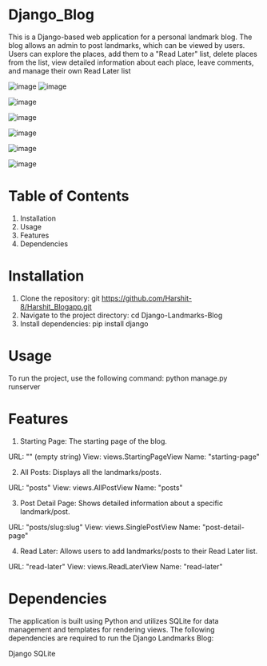 # Django_Blog
 This is a Django-based web application for a personal landmark blog. The blog allows an admin to post landmarks, which can be viewed by users. Users can explore the places, add them to a "Read Later" list, delete places from the list, view detailed information about each place, leave comments, and manage their own Read Later list

 ![image](https://github.com/Harshit-8/Harshit_Blogapp/assets/85034142/d9455285-83da-4d67-afed-eb5102b8a2b0)
 ![image](https://github.com/Harshit-8/Harshit_Blogapp/assets/85034142/d6b56768-b4ad-43fc-8d7f-79d79fa699d4)

 
 ![image](https://github.com/Harshit-8/Harshit_Blogapp/assets/85034142/23cd89df-9b03-4a1e-bc19-9e7bc75d2b75)
 
 ![image](https://github.com/Harshit-8/Harshit_Blogapp/assets/85034142/f3aeefef-193a-49a9-a87c-9f5c3543984f)
 
 ![image](https://github.com/Harshit-8/Harshit_Blogapp/assets/85034142/a0fd6435-d6e7-4e96-8187-a46e307cf874)
 
 ![image](https://github.com/Harshit-8/Harshit_Blogapp/assets/85034142/12dd3c5d-77b8-4115-a40c-42753a8a0d49)
 
 ![image](https://github.com/Harshit-8/Harshit_Blogapp/assets/85034142/200c04ac-db11-43b2-8fa7-033afdb5909a)


 # Table of Contents
1) Installation
2) Usage
3) Features
4) Dependencies

# Installation
1) Clone the repository: git https://github.com/Harshit-8/Harshit_Blogapp.git
2) Navigate to the project directory: cd Django-Landmarks-Blog
3) Install dependencies: pip install django

# Usage
To run the project, use the following command:
python manage.py runserver

# Features
1) Starting Page: The starting page of the blog.

URL: "" (empty string)
View: views.StartingPageView
Name: "starting-page"

2) All Posts: Displays all the landmarks/posts.

URL: "posts"
View: views.AllPostView
Name: "posts"

3) Post Detail Page: Shows detailed information about a specific landmark/post.

URL: "posts/slug:slug"
View: views.SinglePostView
Name: "post-detail-page"

4) Read Later: Allows users to add landmarks/posts to their Read Later list.

URL: "read-later"
View: views.ReadLaterView
Name: "read-later"

# Dependencies
The application is built using Python and utilizes SQLite for data management and templates for rendering views. The following dependencies are required to run the Django Landmarks Blog:

Django
SQLite




 



 

